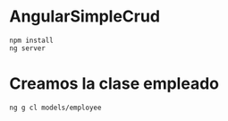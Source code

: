 # AngularSimpleCrud
````
npm install
ng server
````

# Creamos la clase empleado
````
ng g cl models/employee
````